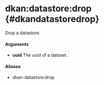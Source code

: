 # dkan:datastore:drop {#dkandatastoredrop}

Drop a datastore.

#### Arguments

- **uuid** The uuid of a dataset.

#### Aliases

- dkan-datastore:drop
